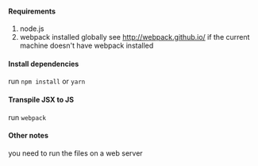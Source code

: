 #### Requirements 
1. node.js
2. webpack installed globally see http://webpack.github.io/ if the current machine doesn't have webpack installed

#### Install dependencies
run `npm install` or `yarn`

#### Transpile JSX to JS
run `webpack`

#### Other notes 
you need to run the files on a web server